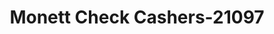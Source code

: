 ---
f_zip-code: 65708
f_state-code: MO
title: Monett Check Cashers-21097
f_phone: 417-235-2274
f_city-only: Monett
f_address: 809 Jerome Lane Monett
f_location-unique-id: '21097'
slug: monett-check-cashers-21097
updated-on: '2024-05-30T13:46:58.046Z'
created-on: '2024-05-30T13:36:59.803Z'
published-on: '2024-05-30T13:54:32.469Z'
f_city-state: cms/city/monett-mo.md
f_company: cms/company/monett-check-cashers.md
f_state: cms/state/missouri.md
layout: '[payday-loan].html'
tags: payday-loan
---